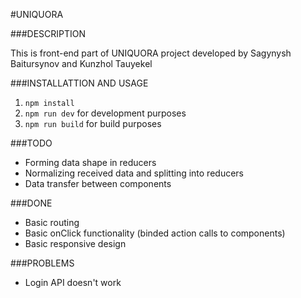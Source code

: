 #UNIQUORA

###DESCRIPTION

This is front-end part of UNIQUORA project developed by Sagynysh Baitursynov and Kunzhol Tauyekel

###INSTALLATTION AND USAGE

1. `npm install`
2. `npm run dev` for development purposes
3. `npm run build` for build purposes

###TODO
* Forming data shape in reducers
* Normalizing received data and splitting into reducers
* Data transfer between components

###DONE
* Basic routing
* Basic onClick functionality (binded action calls to components)
* Basic responsive design

###PROBLEMS
* Login API doesn't work
